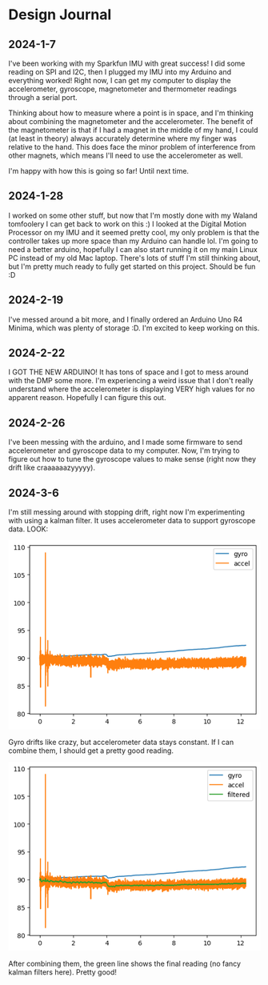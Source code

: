 # Design Journal

## 2024-1-7
I've been working with my Sparkfun IMU with great success! I did some reading on SPI and I2C, then I plugged my IMU into my Arduino and everything worked! Right now, I can get my computer to display the accelerometer, gyroscope, magnetometer and thermometer readings through a serial port.

Thinking about how to measure where a point is in space, and I'm thinking about combining the magnetometer and the accelerometer. The benefit of the magnetometer is that if I had a magnet in the middle of my hand, I could (at least in theory) always accurately determine where my finger was relative to the hand. This does face the minor problem of interference from other magnets, which means I'll need to use the accelerometer as well.

I'm  happy with how this is going so far! Until next time.

## 2024-1-28
I worked on some other stuff, but now that I'm mostly done with my Waland tomfoolery I can get back to work on this :) I looked at the Digital Motion Processor on my IMU and it seemed pretty cool, my only problem is that the controller takes up more space than my Arduino can handle lol. I'm going to need a better arduino, hopefully I can also start running it on my main Linux PC instead of my old Mac laptop. There's lots of stuff I'm still thinking about, but I'm pretty much ready to fully get started on this project. Should be fun :D

## 2024-2-19
I've messed around a bit more, and I finally ordered an Arduino Uno R4 Minima, which was plenty of storage :D. I'm excited to keep working on this.

## 2024-2-22
I GOT THE NEW ARDUINO! It has tons of space and I got to mess around with the DMP some more. I'm experiencing a weird issue that I don't really understand where the accelerometer is displaying VERY high values for no apparent reason. Hopefully I can figure this out.

## 2024-2-26
I've been messing with the arduino, and I made some firmware to send accelerometer and gyroscope data to my computer. Now, I'm trying to figure out how to tune the gyroscope values to make sense (right now they drift like craaaaaazyyyyy).

## 2024-3-6
I'm still messing around with stopping drift, right now I'm experimenting with using a kalman filter. It uses accelerometer data to support gyroscope data. LOOK:

![drfit](assets/gyro_drift.png)

Gyro drifts like crazy, but accelerometer data stays constant. If I can combine them, I should get a pretty good reading.

![filtered](assets/gyro_drift_fixed.png)

After combining them, the green line shows the final reading (no fancy kalman filters here). Pretty good!